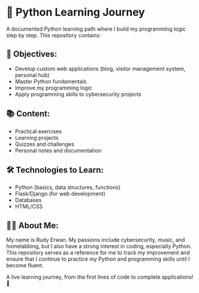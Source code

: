 
# 🚀 Python Learning Journey

A documented Python learning path where I build my programming logic step by step. This repository contains:

## 🎯 Objectives:
- Develop custom web applications (blog, visitor management system, personal hub)
- Master Python fundamentals
- Improve my programming logic
- Apply programming skills to cybersecurity projects

## 📚 Content:
- Practical exercises
- Learning projects
- Quizzes and challenges
- Personal notes and documentation

## 🛠️ Technologies to Learn:
- Python (basics, data structures, functions)
- Flask/Django (for web development)
- Databases
- HTML/CSS

## 👨‍💻 About Me:
My name is Rudy Erwan. My passions include cybersecurity, music, and homelabbing, but I also have a strong interest in coding, especially Python. This repository serves as a reference for me to track my improvement and ensure that I continue to practice my Python and programming skills until I become fluent.

A live learning journey, from the first lines of code to complete applications! 🚀